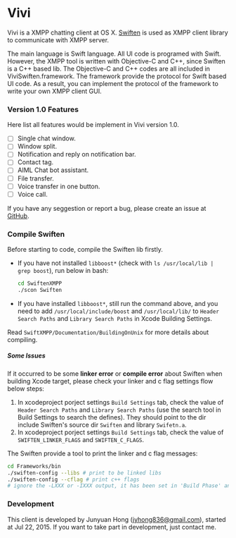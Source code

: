 # Vivi
Vivi is a XMPP chatting client at OS X. [Swiften](http://swift.im/swiften.html) is used as XMPP client library to communicate with XMPP server.

The main language is Swift language. All UI code is programed with Swift. However, the XMPP tool is written with Objective-C and C++, since Swiften is a C++ based lib. The Objective-C and C++ codes are all included in ViviSwiften.framework. The framework provide the protocol for Swift based UI code. As a result, you can implement the protocol of the framework to write your own XMPP client GUI.

### Version 1.0 Features

Here list all features would be implement in Vivi version 1.0. 

- [ ] Single chat window.
- [ ] Window split.
- [ ] Notification and reply on notification bar.
- [ ] Contact tag.
- [ ] AIML Chat bot assistant.
- [ ] File transfer.
- [ ] Voice transfer in one button.
- [ ] Voice call.

If you have any seggestion or report a bug, please create an issue at [GitHub](https://github.com/jyhong836/Vivi/issues).

### Compile Swiften

Before starting to code, compile the Swiften lib firstly. 

+ If you have not installed `libboost*` (check with `ls /usr/local/lib | grep boost`), run below in bash:
    ```bash
    cd SwiftenXMPP
    ./scon Swiften
    ```

+ If you have installed `libboost*`, still run the command above, and you need to add `/usr/local/include/boost` and  `/usr/local/lib/` to `Header Search Paths` and `Library Search Paths` in Xcode Building Settings.

Read `SwiftXMPP/Documentation/BuildingOnUnix` for more details about compiling.

##### Some Issues

If it occurred to be some **linker error** or **compile error** about Swiften when building Xcode target, please check your linker and c flag settings flow below steps:

1. In xcodeproject porject settings `Build Settings` tab, check the value of `Header Search Paths` and `Library Search Paths` (use the search tool in Build Settings to search the defines). They should point to the dir include Swiften's source dir `Swiften` and library `Swifetn.a`.
2. In xcodeproject porject settings `Build Settings` tab, check the value of `SWIFTEN_LINKER_FLAGS` and `SWIFTEN_C_FLAGS`. 

The Swiften provide a tool to print the linker and c flag messages:

```bash
cd Frameworks/bin
./swiften-config --libs # print to be linked libs
./swiften-config --cflag # print c++ flags
# ignore the -LXXX or -IXXX output, it has been set in 'Build Phase' and 'Header Search Paths'
```

### Development

This client is developed by Junyuan Hong (jyhong836@gmail.com), started at Jul 22, 2015. If you want to take part in development, just contact me.
